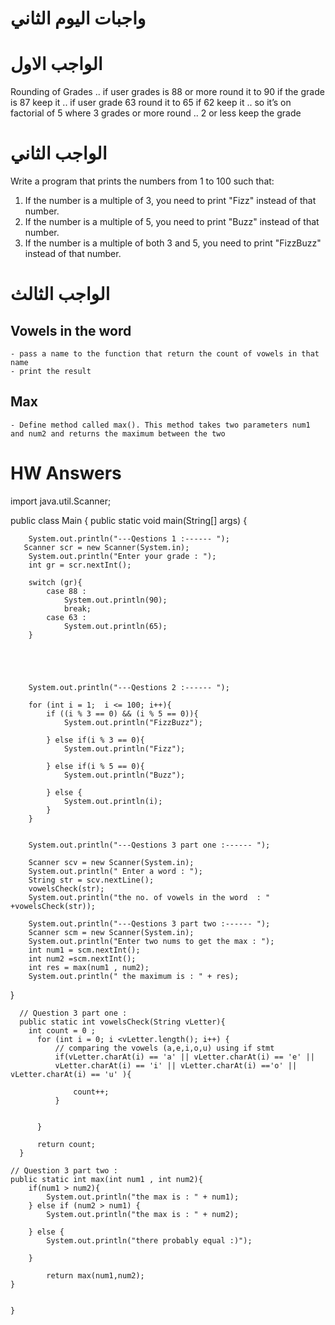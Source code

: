# واجبات اليوم الثاني


# الواجب الاول 

Rounding of Grades .. if user grades is 88 or more round it to 90 if the grade is  87 keep it .. if user grade 63 round it to 65 if 62 keep it .. so it’s on factorial of 5 where 3 grades or more round .. 2 or less keep the grade


# الواجب الثاني

Write a program that prints the numbers from 1 to 100 such that:

1. If the number is a multiple of 3, you need to print "Fizz" instead of that number.
2. If the number is a multiple of 5, you need to print "Buzz" instead of that number.
3. If the number is a multiple of both 3 and 5, you need to print "FizzBuzz" instead of that number.
# الواجب الثالث
## **Vowels in the word**
    - pass a name to the function that return the count of vowels in that name
    - print the result
## **Max**
    - Define method called max(). This method takes two parameters num1 and num2 and returns the maximum between the two

# HW Answers 
import java.util.Scanner;

public class Main {
    public static void main(String[] args) {

        System.out.println("---Qestions 1 :------ ");
       Scanner scr = new Scanner(System.in);
        System.out.println("Enter your grade : ");
        int gr = scr.nextInt();

        switch (gr){
            case 88 :
                System.out.println(90);
                break;
            case 63 :
                System.out.println(65);
        }





        System.out.println("---Qestions 2 :------ ");

        for (int i = 1;  i <= 100; i++){
            if ((i % 3 == 0) && (i % 5 == 0)){
                System.out.println("FizzBuzz");

            } else if(i % 3 == 0){
                System.out.println("Fizz");

            } else if(i % 5 == 0){
                System.out.println("Buzz");

            } else {
                System.out.println(i);
            }
        }


        System.out.println("---Qestions 3 part one :------ ");

        Scanner scv = new Scanner(System.in);
        System.out.println(" Enter a word : ");
        String str = scv.nextLine();
        vowelsCheck(str);
        System.out.println("the no. of vowels in the word  : " +vowelsCheck(str));

        System.out.println("---Qestions 3 part two :------ ");
        Scanner scm = new Scanner(System.in);
        System.out.println("Enter two nums to get the max : ");
        int num1 = scm.nextInt();
        int num2 =scm.nextInt();
        int res = max(num1 , num2);
        System.out.println(" the maximum is : " + res);


}

      // Question 3 part one :
      public static int vowelsCheck(String vLetter){
        int count = 0 ;
          for (int i = 0; i <vLetter.length(); i++) {
              // comparing the vowels (a,e,i,o,u) using if stmt
              if(vLetter.charAt(i) == 'a' || vLetter.charAt(i) == 'e' ||
              vLetter.charAt(i) == 'i' || vLetter.charAt(i) =='o' || vLetter.charAt(i) == 'u' ){

                  count++;
              }

              
          }

          return count;
      }

    // Question 3 part two :
    public static int max(int num1 , int num2){
        if(num1 > num2){
            System.out.println("the max is : " + num1);
        } else if (num2 > num1) {
            System.out.println("the max is : " + num2);

        } else {
            System.out.println("there probably equal :)");

        }

            return max(num1,num2);
    }


    }
